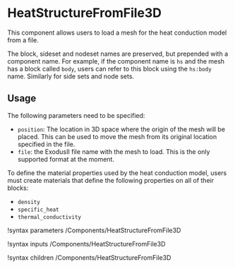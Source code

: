 # HeatStructureFromFile3D

This component allows users to load a mesh for the heat conduction model from a file.

The block, sideset and nodeset names are preserved, but prepended with a component name. For example,
if the component name is `hs` and the mesh has a block called `body`, users can refer to this block
using the `hs:body` name.  Similarly for side sets and node sets.

## Usage

The following parameters need to be specified:

- `position`: The location in 3D space where the origin of the mesh will be placed. This can be used to move the mesh from its original location specified in the file.
- `file`: the ExodusII file name with the mesh to load. This is the only supported format at the moment.

To define the material properties used by the heat conduction model, users must
create materials that define the following properties on all of their blocks:

- `density`
- `specific_heat`
- `thermal_conductivity`

!syntax parameters /Components/HeatStructureFromFile3D

!syntax inputs /Components/HeatStructureFromFile3D

!syntax children /Components/HeatStructureFromFile3D
